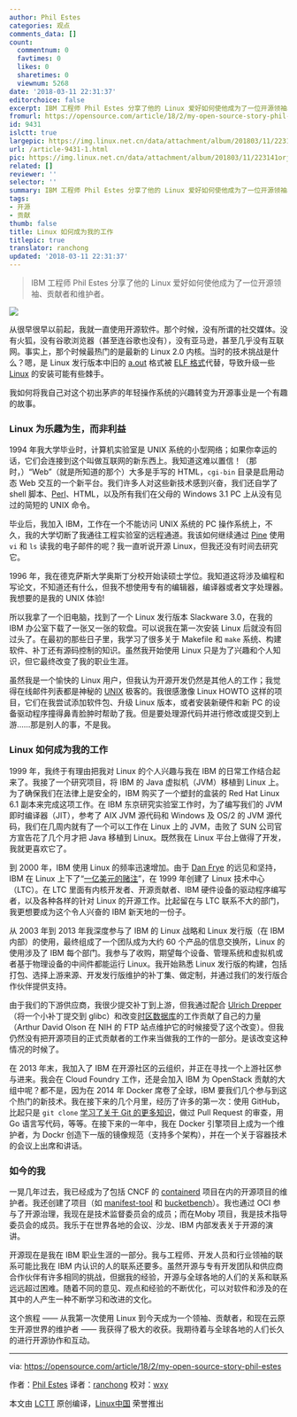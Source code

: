 ```yaml
---
author: Phil Estes
categories: 观点
comments_data: []
count:
  commentnum: 0
  favtimes: 0
  likes: 0
  sharetimes: 0
  viewnum: 5268
date: '2018-03-11 22:31:37'
editorchoice: false
excerpt: IBM 工程师 Phil Estes 分享了他的 Linux 爱好如何使他成为了一位开源领袖、贡献者和维护者。
fromurl: https://opensource.com/article/18/2/my-open-source-story-phil-estes
id: 9431
islctt: true
largepic: https://img.linux.net.cn/data/attachment/album/201803/11/223141orj0p3m35cz3z34c.png
url: /article-9431-1.html
pic: https://img.linux.net.cn/data/attachment/album/201803/11/223141orj0p3m35cz3z34c.png.thumb.jpg
related: []
reviewer: ''
selector: ''
summary: IBM 工程师 Phil Estes 分享了他的 Linux 爱好如何使他成为了一位开源领袖、贡献者和维护者。
tags:
- 开源
- 贡献
thumb: false
title: Linux 如何成为我的工作
titlepic: true
translator: ranchong
updated: '2018-03-11 22:31:37'
---
```



> 
> IBM 工程师 Phil Estes 分享了他的 Linux 爱好如何使他成为了一位开源领袖、贡献者和维护者。
> 
> 
> 


![](/data/attachment/album/201803/11/223141orj0p3m35cz3z34c.png)


从很早很早以前起，我就一直使用开源软件。那个时候，没有所谓的社交媒体。没有火狐，没有谷歌浏览器（甚至连谷歌也没有），没有亚马逊，甚至几乎没有互联网。事实上，那个时候最热门的是最新的 Linux 2.0 内核。当时的技术挑战是什么？嗯，是 Linux 发行版本中旧的 [a.out](https://en.wikipedia.org/wiki/A.out) 格式被 [ELF 格式](https://en.wikipedia.org/wiki/Executable_and_Linkable_Format)代替，导致升级一些 [Linux](https://opensource.com/node/19796) 的安装可能有些棘手。


我如何将我自己对这个初出茅庐的年轻操作系统的兴趣转变为开源事业是一个有趣的故事。


### Linux 为乐趣为生，而非利益


1994 年我大学毕业时，计算机实验室是 UNIX 系统的小型网络；如果你幸运的话，它们会连接到这个叫做互联网的新东西上。我知道这难以置信！（那时，）“Web”（就是所知道的那个）大多是手写的 HTML，`cgi-bin` 目录是启用动态 Web 交互的一个新平台。我们许多人对这些新技术感到兴奋，我们还自学了 shell 脚本、[Perl](https://opensource.com/node/25456)、HTML，以及所有我们在父母的 Windows 3.1 PC 上从没有见过的简短的 UNIX 命令。


毕业后，我加入 IBM，工作在一个不能访问 UNIX 系统的 PC 操作系统上，不久，我的大学切断了我通往工程实验室的远程通道。我该如何继续通过 [Pine](https://opensource.com/article/17/10/alpine-email-client) 使用 `vi` 和 `ls` 读我的电子邮件的呢？我一直听说开源 Linux，但我还没有时间去研究它。


1996 年，我在德克萨斯大学奥斯丁分校开始读硕士学位。我知道这将涉及编程和写论文，不知道还有什么，但我不想使用专有的编辑器，编译器或者文字处理器。我想要的是我的 UNIX 体验!


所以我拿了一个旧电脑，找到了一个 Linux 发行版本 Slackware 3.0，在我的 IBM 办公室下载了一张又一张的软盘。可以说我在第一次安装 Linux 后就没有回过头了。在最初的那些日子里，我学习了很多关于 Makefile 和 `make` 系统、构建软件、补丁还有源码控制的知识。虽然我开始使用 Linux 只是为了兴趣和个人知识，但它最终改变了我的职业生涯。


虽然我是一个愉快的 Linux 用户，但我认为开源开发仍然是其他人的工作；我觉得在线邮件列表都是神秘的 [UNIX](https://opensource.com/node/22781) 极客的。我很感激像 Linux HOWTO 这样的项目，它们在我尝试添加软件包、升级 Linux 版本，或者安装新硬件和新 PC 的设备驱动程序撞得鼻青脸肿时帮助了我。但是要处理源代码并进行修改或提交到上游……那是别人的事，不是我。


### Linux 如何成为我的工作


1999 年，我终于有理由把我对 Linux 的个人兴趣与我在 IBM 的日常工作结合起来了。我接了一个研究项目，将 IBM 的 Java 虚拟机（JVM）移植到 Linux 上。为了确保我们在法律上是安全的，IBM 购买了一个塑封的盒装的 Red Hat Linux 6.1 副本来完成这项工作。在 IBM 东京研究实验室工作时，为了编写我们的 JVM 即时编译器（JIT），参考了 AIX JVM 源代码和 Windows 及 OS/2 的 JVM 源代码，我们在几周内就有了一个可以工作在 Linux 上的 JVM，击败了 SUN 公司官方宣告花了几个月才把 Java 移植到 Linux。既然我在 Linux 平台上做得了开发，我就更喜欢它了。


到 2000 年，IBM 使用 Linux 的频率迅速增加。由于 [Dan Frye](https://www.linkedin.com/in/danieldfrye/) 的远见和坚持，IBM 在 Linux 上下了“[一亿美元的赌注](http://www-03.ibm.com/ibm/history/ibm100/us/en/icons/linux/)”，在 1999 年创建了 Linux 技术中心（LTC）。在 LTC 里面有内核开发者、开源贡献者、IBM 硬件设备的驱动程序编写者，以及各种各样的针对 Linux 的开源工作。比起留在与 LTC 联系不大的部门，我更想要成为这个令人兴奋的 IBM 新天地的一份子。


从 2003 年到 2013 年我深度参与了 IBM 的 Linux 战略和 Linux 发行版（在 IBM 内部）的使用，最终组成了一个团队成为大约 60 个产品的信息交换所，Linux 的使用涉及了 IBM 每个部门。我参与了收购，期望每个设备、管理系统和虚拟机或者基于物理设备的中间件都能运行 Linux。我开始熟悉 Linux 发行版的构建，包括打包、选择上游来源、开发发行版维护的补丁集、做定制，并通过我们的发行版合作伙伴提供支持。


由于我们的下游供应商，我很少提交补丁到上游，但我通过配合 [Ulrich Drepper](https://www.linkedin.com/in/ulrichdrepper/) （将一个小补丁提交到 glibc）和改变[时区数据库](https://en.wikipedia.org/wiki/Tz_database)的工作贡献了自己的力量（Arthur David Olson 在 NIH 的 FTP 站点维护它的时候接受了这个改变）。但我仍然没有把开源项目的正式贡献者的工作来当做我的工作的一部分。是该改变这种情况的时候了。


在 2013 年末，我加入了 IBM 在开源社区的云组织，并正在寻找一个上游社区参与进来。我会在 Cloud Foundry 工作，还是会加入 IBM 为 OpenStack 贡献的大组中呢？都不是，因为在 2014 年 Docker 席卷了全球，IBM 要我们几个参与到这个热门的新技术。我在接下来的几个月里，经历了许多的第一次：使用 GitHub，比起只是 `git clone` [学习了关于 Git 的更多知识](/article-9319-1.html)，做过 Pull Request 的审查，用 Go 语言写代码，等等。在接下来的一年中，我在 Docker 引擎项目上成为一个维护者，为 Dockr 创造下一版的镜像规范（支持多个架构），并在一个关于容器技术的会议上出席和讲话。


### 如今的我


一晃几年过去，我已经成为了包括 CNCF 的 [containerd](https://github.com/containerd/containerd) 项目在内的开源项目的维护者。我还创建了项目（如 [manifest-tool](https://github.com/estesp/manifest-tool) 和 [bucketbench](https://github.com/estesp/bucketbench)）。我也通过 OCI 参与了开源治理，我现在是技术监督委员会的成员；而在Moby 项目，我是技术指导委员会的成员。我乐于在世界各地的会议、沙龙、IBM 内部发表关于开源的演讲。


开源现在是我在 IBM 职业生涯的一部分。我与工程师、开发人员和行业领袖的联系可能比我在 IBM 内认识的人的联系还要多。虽然开源与专有开发团队和供应商合作伙伴有许多相同的挑战，但据我的经验，开源与全球各地的人们的关系和联系远远超过困难。随着不同的意见、观点和经验的不断优化，可以对软件和涉及的在其中的人产生一种不断学习和改进的文化。


这个旅程 —— 从我第一次使用 Linux 到今天成为一个领袖、贡献者，和现在云原生开源世界的维护者 —— 我获得了极大的收获。我期待着与全球各地的人们长久的进行开源协作和互动。




---


via: <https://opensource.com/article/18/2/my-open-source-story-phil-estes>


作者：[Phil Estes](https://opensource.com/users/estesp) 译者：[ranchong](https://github.com/ranchong) 校对：[wxy](https://github.com/wxy)


本文由 [LCTT](https://github.com/LCTT/TranslateProject) 原创编译，[Linux中国](https://linux.cn/) 荣誉推出